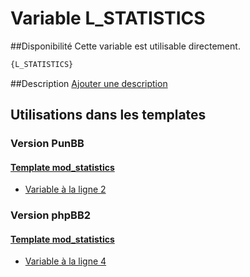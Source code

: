 # Variable L_STATISTICS

##Disponibilité
Cette variable est utilisable directement.

```html
{L_STATISTICS}
```

##Description
[Ajouter une description](https://fa-tvars.appspot.com/var/L_STATISTICS)

## Utilisations dans les templates

### Version PunBB

#### [Template mod_statistics](punbb/mod_statistics.md#readme)
* [Variable &agrave; la ligne 2](../punbb/mod_statistics.tpl#L2)

### Version phpBB2

#### [Template mod_statistics](subsilver/mod_statistics.md#readme)
* [Variable &agrave; la ligne 4](../subsilver/mod_statistics.tpl#L4)